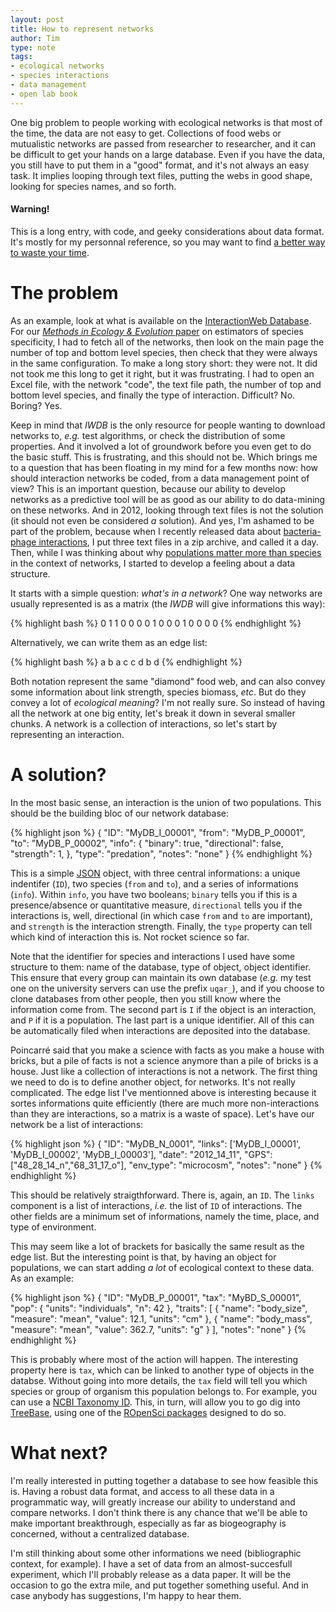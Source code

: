 ```yaml
---
layout: post
title: How to represent networks
author: Tim
type: note
tags:
- ecological networks
- species interactions
- data management
- open lab book
---
```


One big problem to people working with ecological networks is that most of the time, the data are not easy to get. Collections of food webs or mutualistic networks are passed from researcher to researcher, and it can be difficult to get your hands on a large database. Even if you have the data, you still have to put them in a "good" format, and it's not always an easy task. It implies looping through text files, putting the webs in good shape, looking for species names, and so forth.

<div class="alert alert-info">
<h4>Warning!</h4>
This is a long entry, with code, and geeky considerations about data format. It's mostly for my personnal reference, so you may want to find <a href='http://www.theuselessweb.com/'>a better way to waste your time</a>.
</div>

# The problem

As an example, look at what is available on the [InteractionWeb Database](http://www.nceas.ucsb.edu/interactionweb/). For our [*Methods in Ecology & Evolution* paper](http://onlinelibrary.wiley.com/doi/10.1111/j.2041-210X.2011.00174.x/abstract) on estimators of species specificity, I had to fetch all of the networks, then look on the main page the number of top and bottom level species, then check that they were always in the same configuration. To make a long story short: they were not. It did not took me this long to get it right, but it was frustrating. I had to open an Excel file, with the network "code", the text file path, the number of top and bottom level species, and finally the type of interaction. Difficult? No. Boring? Yes.

Keep in mind that *IWDB* is the only resource for people wanting to download networks to, *e.g.* test algorithms, or check the distribution of some properties. And it involved a lot of groundwork before you even get to do the basic stuff. This is frustrating, and this should not be. Which brings me to a question that has been floating in my mind for a few months now: how should interaction networks be coded, from a data management point of view? This is an important question, because our ability to develop networks as a predictive tool will be as good as our ability to do data-mining on these networks. And in 2012, looking through text files is not the solution (it should not even be considered *a* solution). And yes, I'm ashamed to be part of the problem, because when I recently released data about [bacteria-phage interactions](http://figshare.com/articles/Bacteria-phage_adjacency_matrix_along_an_environmental_gradient/97583), I put three text files in a zip archive, and called it a day. Then, while I was thinking about why [populations matter more than species](http://timotheepoisot.fr/2012/10/29/species-interaction-networks/) in the context of networks, I started to develop a feeling about a data structure.

It starts with a simple question: *what's in a network*? One way networks are usually represented is as a matrix (the *IWDB* will give informations this way):

{% highlight bash %}
0 1 1 0
0 0 0 1
0 0 0 1
0 0 0 0
{% endhighlight %}

Alternatively, we can write them as an edge list:

{% highlight bash %}
a b
a c
c d
b d
{% endhighlight %}

Both notation represent the same "diamond" food web, and can also convey some information about link strength, species biomass, *etc*. But do they convey a lot of *ecological meaning*? I'm not really sure. So instead of having all the network at one big entity, let's break it down in several smaller chunks. A network is a collection of interactions, so let's start by representing an interaction.

# A solution?

In the most basic sense, an interaction is the union of two populations. This should be the building bloc of our network database:

{% highlight json %}
{
	"ID": "MyDB_I_00001",
	"from": "MyDB_P_00001",
	"to": "MyDB_P_00002",
	"info": {
		"binary": true,
		"directional": false,
		"strength": 1,
		},
	"type": "predation",
	"notes": "none"
}
{% endhighlight %}

This is a simple [JSON](http://en.wikipedia.org/wiki/JSON) object, with three central informations: a unique indentifer (`ID`), two species (`from` and `to`), and a series of informations (`info`). Within `info`, you have two booleans; `binary` tells you if this is a presence/absence or quantitative measure, `directional` tells you if the interactions is, well, directional (in which case `from` and `to` are important), and `strength` is the interaction strength. Finally, the `type` property can tell which kind of interaction this is. Not rocket science so far.

Note that the identifier for species and interactions I used have some structure to them: name of the database, type of object, object identifier. This ensure that every group can maintain its own database (*e.g.* my test one on the university servers can use the prefix `uqar_`), and if you choose to clone databases from other people, then you still know where the information come from. The second part is `I` if the object is an interaction, and `P` if it is a population. The last part is a unique identifier. All of this can be automatically filed when interactions are deposited into the database.

Poincarré said that you make a science with facts as you make a house with bricks, but a pile of facts is not a science anymore than a pile of bricks is a house. Just like a collection of interactions is not a network. The first thing we need to do is to define another object, for networks. It's not really complicated. The edge list I've mentionned above is interesting because it sortes informations quite efficiently (there are much more non-interactions than they are interactions, so a matrix is a waste of space). Let's have our network be a list of interactions:

{% highlight json %}
{
	"ID": "MyDB_N_0001",
	"links": ['MyDB_I_00001', 'MyDB_I_00002', 'MyDB_I_00003'],
	"date": "2012_14_11",
	"GPS": ["48_28_14_n","68_31_17_o"],
	"env_type": "microcosm",
	"notes": "none"
}
{% endhighlight %}

This should be relatively straigthforward. There is, again, an `ID`. The `links` component is a list of interactions, *i.e.* the list of `ID` of interactions. The other fields are a minimum set of informations, namely the time, place, and type of environment.

This may seem like a lot of brackets for basically the same result as the edge list. But the interesting point is that, by having an object for populations, we can start adding *a lot* of ecological context to these data. As an example:

{% highlight json %}
{
	"ID": "MyDB_P_00001",
	"tax": "MyBD_S_00001",
	"pop": {
		"units": "individuals",
		"n": 42
	},
	"traits": [
		{
			"name": "body_size",
			"measure": "mean",
			"value": 12.1,
			"units": "cm"
		},
		{
			"name": "body_mass",
			"measure": "mean",
			"value": 362.7,
			"units": "g"
		}
	],
	"notes": "none"
}
{% endhighlight %}

This is probably where most of the action will happen. The interesting property here is `tax`, which can be linked to another type of objects in the databse. Without going into more details, the `tax` field will tell you which species or group of organism this population belongs to. For example, you can use a [NCBI Taxonomy ID](http://bioportal.bioontology.org/ontologies/45846?p=terms&conceptid=EDAM%3A0001179). This, in turn, will allow you to go dig into [TreeBase](http://treebase.org/treebase-web/home.html), using one of the [ROpenSci packages](http://ropensci.org/) designed to do so.

# What next?

I'm really interested in putting together a database to see how feasible this is. Having a robust data format, and access to all these data in a programmatic way, will greatly increase our ability to understand and compare networks. I don't think there is any chance that we'll be able to make important breakthrough, especially as far as biogeography is concerned, without a centralized database.

I'm still thinking about some other informations we need (bibliographic context, for example). I have a set of data from an almost-succesfull experiment, which I'll probably release as a data paper. It will be the occasion to go the extra mile, and put together something useful. And in case anybody has suggestions, I'm happy to hear them.

